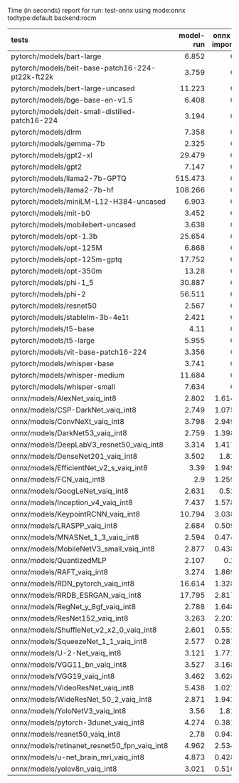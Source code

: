 Time (in seconds) report for run: test-onnx using mode:onnx todtype:default backend:rocm

| tests                                            |   model-run |   onnx-import |   torch-mlir |   iree-compile |   inference |
|:-------------------------------------------------|------------:|--------------:|-------------:|---------------:|------------:|
| pytorch/models/bart-large                        |       6.852 |         0     |            0 |          0     |       0     |
| pytorch/models/beit-base-patch16-224-pt22k-ft22k |       3.759 |         0     |            0 |          0     |       0     |
| pytorch/models/bert-large-uncased                |      11.223 |         0     |            0 |          0     |       0     |
| pytorch/models/bge-base-en-v1.5                  |       6.408 |         0     |            0 |          0     |       0     |
| pytorch/models/deit-small-distilled-patch16-224  |       3.194 |         0     |            0 |          0     |       0     |
| pytorch/models/dlrm                              |       7.358 |         0     |            0 |          0     |       0     |
| pytorch/models/gemma-7b                          |       2.325 |         0     |            0 |          0     |       0     |
| pytorch/models/gpt2-xl                           |      29.479 |         0     |            0 |          0     |       0     |
| pytorch/models/gpt2                              |       7.147 |         0     |            0 |          0     |       0     |
| pytorch/models/llama2-7b-GPTQ                    |     515.473 |         0     |            0 |          0     |       0     |
| pytorch/models/llama2-7b-hf                      |     108.266 |         0     |            0 |          0     |       0     |
| pytorch/models/miniLM-L12-H384-uncased           |       6.903 |         0     |            0 |          0     |       0     |
| pytorch/models/mit-b0                            |       3.452 |         0     |            0 |          0     |       0     |
| pytorch/models/mobilebert-uncased                |       3.638 |         0     |            0 |          0     |       0     |
| pytorch/models/opt-1.3b                          |      25.654 |         0     |            0 |          0     |       0     |
| pytorch/models/opt-125M                          |       6.868 |         0     |            0 |          0     |       0     |
| pytorch/models/opt-125m-gptq                     |      17.752 |         0     |            0 |          0     |       0     |
| pytorch/models/opt-350m                          |      13.28  |         0     |            0 |          0     |       0     |
| pytorch/models/phi-1_5                           |      30.887 |         0     |            0 |          0     |       0     |
| pytorch/models/phi-2                             |      56.511 |         0     |            0 |          0     |       0     |
| pytorch/models/resnet50                          |       2.567 |         0     |            0 |          0     |       0     |
| pytorch/models/stablelm-3b-4e1t                  |       2.421 |         0     |            0 |          0     |       0     |
| pytorch/models/t5-base                           |       4.11  |         0     |            0 |          0     |       0     |
| pytorch/models/t5-large                          |       5.955 |         0     |            0 |          0     |       0     |
| pytorch/models/vit-base-patch16-224              |       3.356 |         0     |            0 |          0     |       0     |
| pytorch/models/whisper-base                      |       3.741 |         0     |            0 |          0     |       0     |
| pytorch/models/whisper-medium                    |      11.684 |         0     |            0 |          0     |       0     |
| pytorch/models/whisper-small                     |       7.634 |         0     |            0 |          0     |       0     |
| onnx/models/AlexNet_vaiq_int8                    |       2.802 |         1.614 |            0 |          3.479 |       0.988 |
| onnx/models/CSP-DarkNet_vaiq_int8                |       2.749 |         1.075 |            0 |         10.709 |       1.067 |
| onnx/models/ConvNeXt_vaiq_int8                   |       3.798 |         2.949 |            0 |         11.889 |       0     |
| onnx/models/DarkNet53_vaiq_int8                  |       2.759 |         1.398 |            0 |          8.603 |       1.127 |
| onnx/models/DeepLabV3_resnet50_vaiq_int8         |       3.314 |         1.417 |            0 |          8.169 |       0     |
| onnx/models/DenseNet201_vaiq_int8                |       3.502 |         1.82  |            0 |         31.018 |       1.158 |
| onnx/models/EfficientNet_v2_s_vaiq_int8          |       3.39  |         1.949 |            0 |         25.332 |       1.089 |
| onnx/models/FCN_vaiq_int8                        |       2.9   |         1.259 |            0 |         10.058 |       1.163 |
| onnx/models/GoogLeNet_vaiq_int8                  |       2.631 |         0.52  |            0 |         12.243 |       1.147 |
| onnx/models/Inception_v4_vaiq_int8               |       7.437 |         1.578 |            0 |         18.029 |       1.28  |
| onnx/models/KeypointRCNN_vaiq_int8               |      10.794 |         3.038 |            0 |          1.204 |       0     |
| onnx/models/LRASPP_vaiq_int8                     |       2.684 |         0.509 |            0 |         11.038 |       0     |
| onnx/models/MNASNet_1_3_vaiq_int8                |       2.594 |         0.474 |            0 |          8.911 |       1.021 |
| onnx/models/MobileNetV3_small_vaiq_int8          |       2.877 |         0.438 |            0 |         12.701 |       1.032 |
| onnx/models/QuantizedMLP                         |       2.107 |         0.2   |            0 |          0.781 |       0.975 |
| onnx/models/RAFT_vaiq_int8                       |       3.274 |         1.869 |            0 |          6.86  |       0     |
| onnx/models/RDN_pytorch_vaiq_int8                |      16.614 |         1.328 |            0 |         13.355 |      61.471 |
| onnx/models/RRDB_ESRGAN_vaiq_int8                |      17.795 |         2.817 |            0 |         31.417 |      43.654 |
| onnx/models/RegNet_y_8gf_vaiq_int8               |       2.788 |         1.648 |            0 |         11.801 |       1.098 |
| onnx/models/ResNet152_vaiq_int8                  |       3.263 |         2.202 |            0 |         17.495 |       1.101 |
| onnx/models/ShuffleNet_v2_x2_0_vaiq_int8         |       2.601 |         0.552 |            0 |          6.647 |       1.023 |
| onnx/models/SqueezeNet_1_1_vaiq_int8             |       2.577 |         0.287 |            0 |          4.659 |       1.038 |
| onnx/models/U-2-Net_vaiq_int8                    |       3.121 |         1.771 |            0 |         16.425 |       0     |
| onnx/models/VGG11_bn_vaiq_int8                   |       3.527 |         3.168 |            0 |          5.119 |       1.024 |
| onnx/models/VGG19_vaiq_int8                      |       3.462 |         3.628 |            0 |          5.915 |       1.063 |
| onnx/models/VideoResNet_vaiq_int8                |       5.438 |         1.021 |            0 |          4.484 |       2.759 |
| onnx/models/WideResNet_50_2_vaiq_int8            |       2.871 |         1.942 |            0 |          9.863 |       1.048 |
| onnx/models/YoloNetV3_vaiq_int8                  |       3.56  |         1.81  |            0 |          8.798 |       8.488 |
| onnx/models/pytorch-3dunet_vaiq_int8             |       4.274 |         0.381 |            0 |          4.199 |      12.889 |
| onnx/models/resnet50_vaiq_int8                   |       2.78  |         0.943 |            0 |          8.507 |       1.035 |
| onnx/models/retinanet_resnet50_fpn_vaiq_int8     |       4.962 |         2.534 |            0 |          1.045 |       0     |
| onnx/models/u-net_brain_mri_vaiq_int8            |       4.873 |         0.428 |            0 |          4.844 |      46.973 |
| onnx/models/yolov8n_vaiq_int8                    |       3.021 |         0.516 |            0 |       2839.23  |       1.082 |
